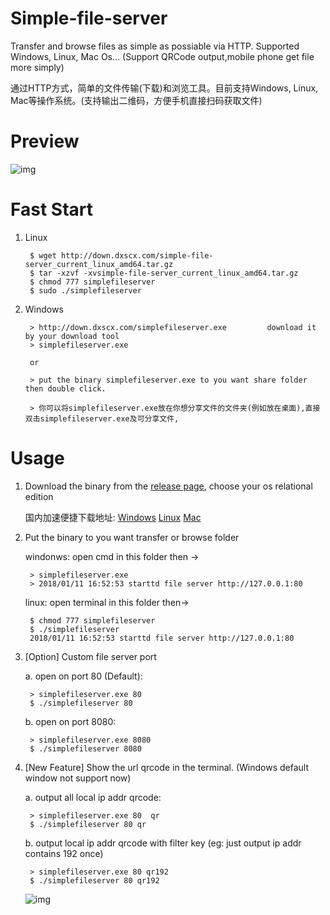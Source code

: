 # Simple-file-server
Transfer and browse files as simple as possiable via HTTP. Supported Windows, Linux, Mac Os... (Support QRCode output,mobile phone get file more simply)

通过HTTP方式，简单的文件传输(下载)和浏览工具。目前支持Windows, Linux, Mac等操作系统。(支持输出二维码，方便手机直接扫码获取文件)

# Preview

![img](img/preview.gif)


# Fast Start
1. Linux
    
        $ wget http://down.dxscx.com/simple-file-server_current_linux_amd64.tar.gz
        $ tar -xzvf -xvsimple-file-server_current_linux_amd64.tar.gz
        $ chmod 777 simplefileserver
        $ sudo ./simplefileserver

2. Windows
        
        > http://down.dxscx.com/simplefileserver.exe         download it by your download tool
        > simplefileserver.exe 
        
        or 
        
        > put the binary simplefileserver.exe to you want share folder then double click.
       
        > 你可以将simplefileserver.exe放在你想分享文件的文件夹(例如放在桌面),直接双击simplefileserver.exe及可分享文件,
        
# Usage
1. Download the binary from the [release page](https://github.com/sssvip/simple-file-server/releases), choose your os relational edition
   
   
   国内加速便捷下载地址: [Windows](http://down.dxscx.com/simple-file-server_current_windows_amd64.tar.gz)        [Linux](http://down.dxscx.com/simple-file-server_current_linux_amd64.tar.gz)         [Mac](http://down.dxscx.com/simple-file-server_current_darwin_amd64.tar.gz) 

2. Put the binary to you want transfer or browse folder
    
    windonws: open cmd in this folder then ->

        > simplefileserver.exe 
        > 2018/01/11 16:52:53 starttd file server http://127.0.0.1:80
    
    linux: open terminal in this folder then->
    
        $ chmod 777 simplefileserver
        $ ./simplefileserver
        2018/01/11 16:52:53 starttd file server http://127.0.0.1:80
        
3. [Option] Custom file server port 
    
    a. open on port 80 (Default): 
        
        > simplefileserver.exe 80
        $ ./simplefileserver 80
    b. open on port 8080:
        
        > simplefileserver.exe 8080
        $ ./simplefileserver 8080

        
4. [New Feature] Show the url qrcode in the terminal. (Windows default window not support now)

    a. output all local ip addr qrcode:
    
        > simplefileserver.exe 80  qr
        $ ./simplefileserver 80 qr
        
    b. output local ip addr qrcode with filter key (eg: just output ip addr contains 192 once)
    
        > simplefileserver.exe 80 qr192
        $ ./simplefileserver 80 qr192     
        
      ![img](img/qr192.png)
